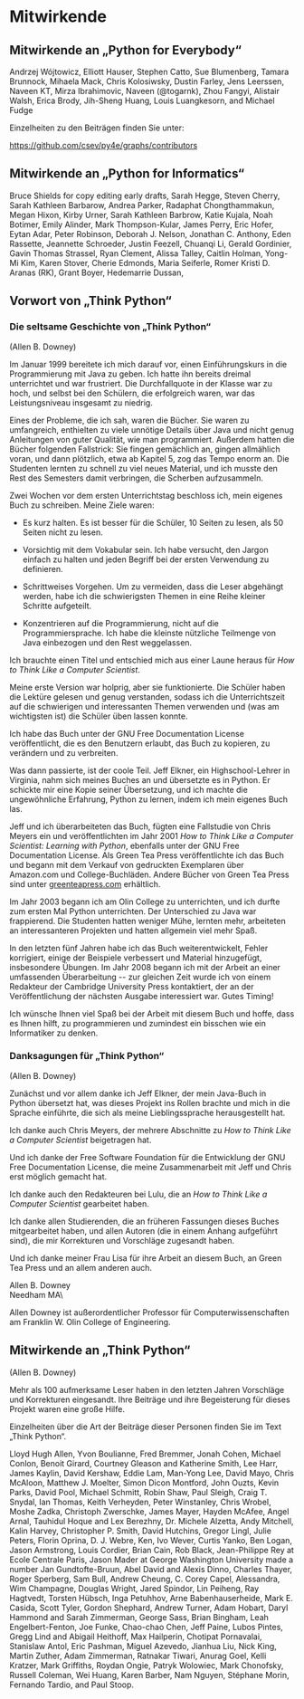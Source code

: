 
Mitwirkende
===========

Mitwirkende an „Python for Everybody“
-------------------------------------

Andrzej Wójtowicz,
Elliott Hauser,
Stephen Catto,
Sue Blumenberg,
Tamara Brunnock,
Mihaela Mack,
Chris Kolosiwsky,
Dustin Farley,
Jens Leerssen,
Naveen KT,
Mirza Ibrahimovic,
Naveen (@togarnk),
Zhou Fangyi,
Alistair Walsh,
Erica Brody,
Jih-Sheng Huang,
Louis Luangkesorn,
and
Michael Fudge

Einzelheiten zu den Beiträgen finden Sie unter:

https://github.com/csev/py4e/graphs/contributors

Mitwirkende an „Python for Informatics“ 
---------------------------------------

Bruce Shields for copy editing early drafts, Sarah Hegge, Steven Cherry,
Sarah Kathleen Barbarow, Andrea Parker, Radaphat Chongthammakun, Megan
Hixon, Kirby Urner, Sarah Kathleen Barbrow, Katie Kujala, Noah Botimer,
Emily Alinder, Mark Thompson-Kular, James Perry, Eric Hofer, Eytan Adar,
Peter Robinson, Deborah J. Nelson, Jonathan C. Anthony, Eden Rassette,
Jeannette Schroeder, Justin Feezell, Chuanqi Li, Gerald Gordinier, Gavin
Thomas Strassel, Ryan Clement, Alissa Talley, Caitlin Holman, Yong-Mi
Kim, Karen Stover, Cherie Edmonds, Maria Seiferle, Romer Kristi D.
Aranas (RK), Grant Boyer, Hedemarrie Dussan,

Vorwort von „Think Python“
--------------------------

### Die seltsame Geschichte von „Think Python“

(Allen B. Downey)

Im Januar 1999 bereitete ich mich darauf vor, einen Einführungskurs in die Programmierung mit Java zu geben. Ich hatte ihn bereits dreimal unterrichtet und war frustriert. Die Durchfallquote in der Klasse war zu hoch, und selbst bei den Schülern, die erfolgreich waren, war das Leistungsniveau insgesamt zu niedrig.

Eines der Probleme, die ich sah, waren die Bücher. Sie waren zu umfangreich, enthielten zu viele unnötige Details über Java und nicht genug Anleitungen von guter Qualität, wie man programmiert. Außerdem hatten die Bücher folgenden Fallstrick: Sie fingen gemächlich an, gingen allmählich voran, und dann plötzlich, etwa ab Kapitel 5, zog das Tempo enorm an. Die Studenten lernten zu schnell zu viel neues Material, und ich musste den Rest des Semesters damit verbringen, die Scherben aufzusammeln.

Zwei Wochen vor dem ersten Unterrichtstag beschloss ich, mein eigenes Buch zu schreiben. Meine Ziele waren:

-   Es kurz halten. Es ist besser für die Schüler, 10 Seiten zu lesen, als 50 Seiten nicht zu lesen.

-   Vorsichtig mit dem Vokabular sein. Ich habe versucht, den Jargon einfach zu halten und jeden Begriff bei der ersten Verwendung zu definieren.

-   Schrittweises Vorgehen. Um zu vermeiden, dass die Leser abgehängt werden, habe ich die schwierigsten Themen in eine Reihe kleiner Schritte aufgeteilt.

-   Konzentrieren auf die Programmierung, nicht auf die Programmiersprache. Ich habe die kleinste nützliche Teilmenge von Java einbezogen und den Rest weggelassen.

Ich brauchte einen Titel und entschied mich aus einer Laune heraus für *How to Think Like a Computer Scientist*.

Meine erste Version war holprig, aber sie funktionierte. Die Schüler haben die Lektüre gelesen und genug verstanden, sodass ich die Unterrichtszeit auf die schwierigen und interessanten Themen verwenden und (was am wichtigsten ist) die Schüler üben lassen konnte.

Ich habe das Buch unter der GNU Free Documentation License veröffentlicht, die es den Benutzern erlaubt, das Buch zu kopieren, zu verändern und zu verbreiten.

Was dann passierte, ist der coole Teil. Jeff Elkner, ein Highschool-Lehrer in Virginia, nahm sich meines Buches an und übersetzte es in Python. Er schickte mir eine Kopie seiner Übersetzung, und ich machte die ungewöhnliche Erfahrung, Python zu lernen, indem ich mein eigenes Buch las.

Jeff und ich überarbeiteten das Buch, fügten eine Fallstudie von Chris Meyers ein und veröffentlichten im Jahr 2001 *How to Think Like a Computer Scientist: Learning with Python*, ebenfalls unter der GNU Free Documentation License. Als Green Tea Press veröffentlichte ich das Buch und begann mit dem Verkauf von gedruckten Exemplaren über Amazon.com und College-Buchläden. Andere Bücher von Green Tea Press sind unter [greenteapress.com](greenteapress.com) erhältlich.

Im Jahr 2003 begann ich am Olin College zu unterrichten, und ich durfte zum ersten Mal Python unterrichten. Der Unterschied zu Java war frappierend. Die Studenten hatten weniger Mühe, lernten mehr, arbeiteten an interessanteren Projekten und hatten allgemein viel mehr Spaß.

In den letzten fünf Jahren habe ich das Buch weiterentwickelt, Fehler korrigiert, einige der Beispiele verbessert und Material hinzugefügt, insbesondere Übungen. Im Jahr 2008 begann ich mit der Arbeit an einer umfassenden Überarbeitung -- zur gleichen Zeit wurde ich von einem Redakteur der Cambridge University Press kontaktiert, der an der Veröffentlichung der nächsten Ausgabe interessiert war. Gutes Timing!

Ich wünsche Ihnen viel Spaß bei der Arbeit mit diesem Buch und hoffe, dass es Ihnen hilft, zu programmieren und zumindest ein bisschen wie ein Informatiker zu denken.

### Danksagungen für „Think Python“ 

(Allen B. Downey)

Zunächst und vor allem danke ich Jeff Elkner, der mein Java-Buch in Python übersetzt hat, was dieses Projekt ins Rollen brachte und mich in die Sprache einführte, die sich als meine Lieblingssprache herausgestellt hat.

Ich danke auch Chris Meyers, der mehrere Abschnitte zu *How to Think Like a Computer Scientist* beigetragen hat.

Und ich danke der Free Software Foundation für die Entwicklung der GNU Free Documentation License, die meine Zusammenarbeit mit Jeff und Chris erst möglich gemacht hat.

Ich danke auch den Redakteuren bei Lulu, die an *How to Think Like a Computer Scientist* gearbeitet haben.

Ich danke allen Studierenden, die an früheren Fassungen dieses Buches mitgearbeitet haben, und allen Autoren (die in einem Anhang aufgeführt sind), die mir Korrekturen und Vorschläge zugesandt haben.

Und ich danke meiner Frau Lisa für ihre Arbeit an diesem Buch, an Green Tea Press und an allem anderen auch.

Allen B. Downey\
Needham MA\

Allen Downey ist außerordentlicher Professor für Computerwissenschaften am Franklin W. Olin College of Engineering.

Mitwirkende an „Think Python“ 
-----------------------------

(Allen B. Downey)

Mehr als 100 aufmerksame Leser haben in den letzten Jahren Vorschläge und Korrekturen eingesandt. Ihre Beiträge und ihre Begeisterung für dieses Projekt waren eine große Hilfe.

Einzelheiten über die Art der Beiträge dieser Personen finden Sie im Text „Think Python“.

Lloyd Hugh Allen, Yvon Boulianne, Fred Bremmer, Jonah Cohen, Michael
Conlon, Benoit Girard, Courtney Gleason and Katherine Smith, Lee Harr,
James Kaylin, David Kershaw, Eddie Lam, Man-Yong Lee, David Mayo, Chris
McAloon, Matthew J. Moelter, Simon Dicon Montford, John Ouzts, Kevin
Parks, David Pool, Michael Schmitt, Robin Shaw, Paul Sleigh, Craig T.
Snydal, Ian Thomas, Keith Verheyden, Peter Winstanley, Chris Wrobel,
Moshe Zadka, Christoph Zwerschke, James Mayer, Hayden McAfee, Angel
Arnal, Tauhidul Hoque and Lex Berezhny, Dr. Michele Alzetta, Andy
Mitchell, Kalin Harvey, Christopher P. Smith, David Hutchins, Gregor
Lingl, Julie Peters, Florin Oprina, D. J. Webre, Ken, Ivo Wever, Curtis
Yanko, Ben Logan, Jason Armstrong, Louis Cordier, Brian Cain, Rob Black,
Jean-Philippe Rey at Ecole Centrale Paris, Jason Mader at George
Washington University made a number Jan Gundtofte-Bruun, Abel David and
Alexis Dinno, Charles Thayer, Roger Sperberg, Sam Bull, Andrew Cheung,
C. Corey Capel, Alessandra, Wim Champagne, Douglas Wright, Jared
Spindor, Lin Peiheng, Ray Hagtvedt, Torsten Hübsch, Inga Petuhhov, Arne
Babenhauserheide, Mark E. Casida, Scott Tyler, Gordon Shephard, Andrew
Turner, Adam Hobart, Daryl Hammond and Sarah Zimmerman, George Sass,
Brian Bingham, Leah Engelbert-Fenton, Joe Funke, Chao-chao Chen, Jeff
Paine, Lubos Pintes, Gregg Lind and Abigail Heithoff, Max Hailperin,
Chotipat Pornavalai, Stanislaw Antol, Eric Pashman, Miguel Azevedo,
Jianhua Liu, Nick King, Martin Zuther, Adam Zimmerman, Ratnakar Tiwari,
Anurag Goel, Kelli Kratzer, Mark Griffiths, Roydan Ongie, Patryk
Wolowiec, Mark Chonofsky, Russell Coleman, Wei Huang, Karen Barber, Nam
Nguyen, Stéphane Morin, Fernando Tardio, and Paul Stoop.

